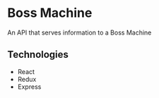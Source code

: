 # Boss Machine

An API that serves information to a Boss Machine

## Technologies
- React
- Redux
- Express